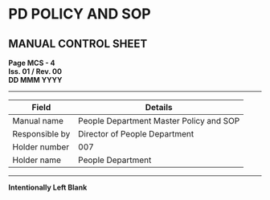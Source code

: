 # PD POLICY AND SOP

## MANUAL CONTROL SHEET

**Page MCS - 4**  
**Iss. 01 / Rev. 00**  
**DD MMM YYYY**

---

| **Field** | **Details** |
|------------|--------------|
| Manual name | People Department Master Policy and SOP |
| Responsible by | Director of People Department |
| Holder number | 007 |
| Holder name | People Department |

---

**Intentionally Left Blank**